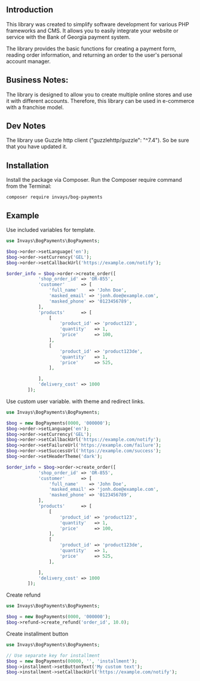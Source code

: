 ## Introduction

This library was created to simplify software development for various PHP frameworks and CMS. It allows you to easily integrate your website or service with the Bank of Georgia payment system.

The library provides the basic functions for creating a payment form, reading order information, and returning an order to the user's personal account manager.

## Business Notes:

The library is designed to allow you to create multiple online stores and use it with different accounts.
Therefore, this library can be used in e-commerce with a franchise model.

## Dev Notes

The library use Guzzle http client ("guzzlehttp/guzzle": "^7.4"). So be sure that you have updated it.

## Installation

Install the package via Composer. Run the Composer require command from the Terminal:

```
composer require invays/bog-payments
```

## Example

Use included variables for template.

```php
use Invays\BogPayments\BogPayments;

$bog->order->setLanguage('en');
$bog->order->setCurrency('GEL');
$bog->order->setCallbackUrl('https://example.com/notify');

$order_info = $bog->order->create_order([
            'shop_order_id' => 'OR-855',
            'customer'      => [
                'full_name'    => 'John Doe',
                'masked_email' => 'jonh.doe@example.com',
                'masked_phone' => '0123456789',
            ],
            'products'      => [
                [
                    'product_id' => 'product123',
                    'quantity'   => 1,
                    'price'      => 100,
                ],
                [
                    'product_id' => 'product123de',
                    'quantity'   => 1,
                    'price'      => 525,
                ],

            ],
            'delivery_cost' => 1000
        ]);
```

Use custom user variable. with theme and redirect links.

```php
use Invays\BogPayments\BogPayments;

$bog = new BogPayments(0000, '000000');
$bog->order->setLanguage('en');
$bog->order->setCurrency('GEL');
$bog->order->setCallbackUrl('https://example.com/notify');
$bog->order->setFailureUrl('https://example.com/failure');
$bog->order->setSuccessUrl('https://example.com/success');
$bog->order->setHeaderTheme('dark');

$order_info = $bog->order->create_order([
            'shop_order_id' => 'OR-855',
            'customer'      => [
                'full_name'    => 'John Doe',
                'masked_email' => 'jonh.doe@example.com',
                'masked_phone' => '0123456789',
            ],
            'products'      => [
                [
                    'product_id' => 'product123',
                    'quantity'   => 1,
                    'price'      => 100,
                ],
                [
                    'product_id' => 'product123de',
                    'quantity'   => 1,
                    'price'      => 525,
                ],

            ],
            'delivery_cost' => 1000
        ]);
```

Create refund

```php
use Invays\BogPayments\BogPayments;

$bog = new BogPayments(0000, '000000');
$bog->refund->create_refund('order_id', 10.0);

```

Create installment button

```php
use Invays\BogPayments\BogPayments;

// Use separate key for installment
$bog = new BogPayments(00000, '', 'installment');
$bog->installment->setButtonText('My custom text');
$bog->installment->setCallbackUrl('https://example.com/notify');

```
